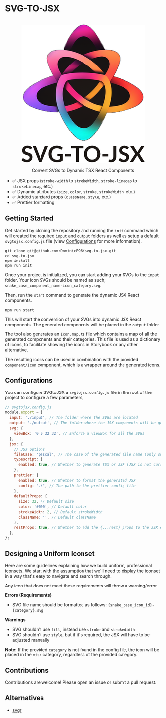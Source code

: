 # SVG-TO-JSX

<div style="display: flex; justify-content: center"><img src="./banner.png" style="margin: 16px; max-width: 500px"></div>


<div style="text-align: center; margin-bottom: 16px;">Convert SVGs to Dynamic TSX React Components</div>


- ✅ JSX props (`stroke-width` to `strokeWidth`, `stroke-linecap` to `strokeLinecap`, etc.)
- ✅ Dynamic attributes (`size`, `color`, `stroke`, `strokeWidth`, etc.)
- ✅ Added standard props (`className`, `style`, etc.)
- ✅ Prettier formatting

## Getting Started

Get started by cloning the repository and running the `init` command which will created the required `input` and `output` folders as well as setup a default `svgtojsx.config.js` file (view [Configurations](#configurations) for more information).

```shell
git clone git@github.com:DominicF96/svg-to-jsx.git
cd svg-to-jsx
npm install
npm run init
```

Once your project is initialized, you can start adding your SVGs to the `input` folder. Your icon SVGs should be named as such; `snake_case_component_name-icon_category.svg`.

Then, run the `start` command to generate the dynamic JSX React components.

```shell
npm run start
```

This will start the conversion of your SVGs into dynamic JSX React components. The generated components will be placed in the `output` folder.

The tool also generates an `Icon.map.ts` file which contains a map of all the generated components and their categories. This file is used as a dictionary of icons, to facilitate showing the icons in Storybook or any other alternative.

The resulting icons can be used in combination with the provided `component/Icon` component, which is a wrapper around the generated icons.

## Configurations

You can configure SVGtoJSX a `svgtojsx.config.js` file in the root of the project to configure a few parameters;

```js
// svgtojsx.config.js
module.export = {
  input: './input', // The folder where the SVGs are located
  output: './output', // The folder where the JSX components will be generated
  svg: {
    viewBox: '0 0 32 32', // Enforce a viewBox for all the SVGs
  },
  jsx: {
    // JSX options
    fileCase: 'pascal', // The case of the generated file name (only supports pascal)
    typescript: {
      enabled: true, // Whether to generate TSX or JSX (JSX is not currently supported)
    },
    prettier: {
      enabled: true, // Whether to format the generated JSX
      config: "./", // The path to the prettier config file
    },
    defaultProps: {
      size: 32, // Default size
      color: '#000', // Default color
      strokeWidth: 2, // Default strokeWidth
      className: '', // Default className
    },
    restProps: true, // Whether to add the {...rest} props to the JSX element
  },
};
```

## Designing a Uniform Iconset

Here are some guidelines explaining how we build uniform, professional iconsets.
We start with the assumption that we'll need to display the iconset in a way that's easy to navigate and search through.

Any icon that does not meet these requirements will throw a warning/error.

**Errors (Requirements)**

- SVG file name should be formatted as follows: `{snake_case_icon_id}-{category}.svg`

**Warnings**
- SVG shouldn't use `fill`, instead use `stroke` and `strokeWidth`
- SVG shouldn't use `style`, but if it's required, the JSX will have to be adjusted manually

**Note:** If the provided `category` is not found in the config file, the icon will be placed in the `misc` category, regardless of the provided category.

## Contributions

Contributions are welcome! Please open an issue or submit a pull request.

## Alternatives

- [svgr](https://react-svgr.com/)